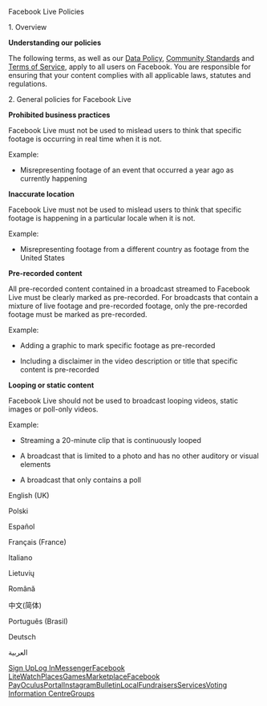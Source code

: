 Facebook Live Policies

1\. Overview

**Understanding our policies**

The following terms, as well as our [Data Policy](https://www.facebook.com/about/privacy/), [Community Standards](https://www.facebook.com/communitystandards/) and [Terms of Service](https://www.facebook.com/legal/terms), apply to all users on Facebook. You are responsible for ensuring that your content complies with all applicable laws, statutes and regulations.

2\. General policies for Facebook Live

**Prohibited business practices**

Facebook Live must not be used to mislead users to think that specific footage is occurring in real time when it is not.

Example:

*   Misrepresenting footage of an event that occurred a year ago as currently happening

**Inaccurate location**

Facebook Live must not be used to mislead users to think that specific footage is happening in a particular locale when it is not.

Example:

*   Misrepresenting footage from a different country as footage from the United States

**Pre-recorded content**

All pre-recorded content contained in a broadcast streamed to Facebook Live must be clearly marked as pre-recorded. For broadcasts that contain a mixture of live footage and pre-recorded footage, only the pre-recorded footage must be marked as pre-recorded.

Example:

*   Adding a graphic to mark specific footage as pre-recorded

*   Including a disclaimer in the video description or title that specific content is pre-recorded

**Looping or static content**

Facebook Live should not be used to broadcast looping videos, static images or poll-only videos.

Example:

*   Streaming a 20-minute clip that is continuously looped

*   A broadcast that is limited to a photo and has no other auditory or visual elements

*   A broadcast that only contains a poll

English (UK)

Polski

Español

Français (France)

Italiano

Lietuvių

Română

中文(简体)

Português (Brasil)

Deutsch

العربية

[Sign Up](https://www.facebook.com/reg/)[Log In](https://www.facebook.com/login/)[Messenger](https://l.facebook.com/l.php?u=https%3A%2F%2Fmessenger.com%2F&h=AT3lM8QaFI4iuSQ0QLxfdjQV9qwqhP7fSQ68dn_8yx27WAijaU49uGlc6smH_OHVP8kNTOoMsj-Em3CSowX9WeJPX8MY3Jwep-iT93fiTbBqeGGUx0AuprY2h-TsG2vGXw8ZoY6Mp2JHBYUY7ruXD5b9akX1QdcJsYPrPg)[Facebook Lite](https://www.facebook.com/lite/)[Watch](https://en-gb.facebook.com/watch/)[Places](https://www.facebook.com/places/)[Games](https://www.facebook.com/games/)[Marketplace](https://www.facebook.com/marketplace/)[Facebook Pay](https://pay.facebook.com/)[Oculus](https://l.facebook.com/l.php?u=https%3A%2F%2Fwww.oculus.com%2F&h=AT3lM8QaFI4iuSQ0QLxfdjQV9qwqhP7fSQ68dn_8yx27WAijaU49uGlc6smH_OHVP8kNTOoMsj-Em3CSowX9WeJPX8MY3Jwep-iT93fiTbBqeGGUx0AuprY2h-TsG2vGXw8ZoY6Mp2JHBYUY7ruXD5b9akX1QdcJsYPrPg)[Portal](https://portal.facebook.com/)[Instagram](https://l.facebook.com/l.php?u=https%3A%2F%2Fwww.instagram.com%2F&h=AT3lM8QaFI4iuSQ0QLxfdjQV9qwqhP7fSQ68dn_8yx27WAijaU49uGlc6smH_OHVP8kNTOoMsj-Em3CSowX9WeJPX8MY3Jwep-iT93fiTbBqeGGUx0AuprY2h-TsG2vGXw8ZoY6Mp2JHBYUY7ruXD5b9akX1QdcJsYPrPg)[Bulletin](https://www.bulletin.com/)[Local](https://www.facebook.com/local/lists/245019872666104/)[Fundraisers](https://www.facebook.com/fundraisers/)[Services](https://www.facebook.com/biz/directory/)[Voting Information Centre](https://www.facebook.com/votinginformationcenter/?entry_point=c2l0ZQ%3D%3D)[Groups](https://www.facebook.com/groups/explore/)